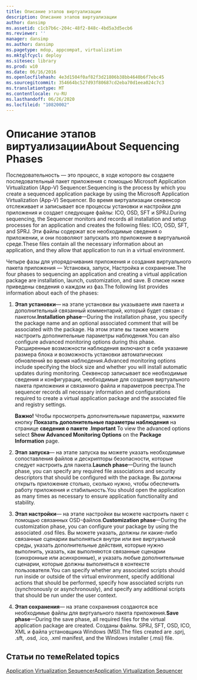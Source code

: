```yaml
---
title: Описание этапов виртуализации
description: Описание этапов виртуализации
author: dansimp
ms.assetid: c1cb7b6c-204c-48f2-848c-4bd5a3d5ecb6
ms.reviewer: ''
manager: dansimp
ms.author: dansimp
ms.pagetype: mdop, appcompat, virtualization
ms.mktglfcycl: deploy
ms.sitesec: library
ms.prod: w10
ms.date: 06/16/2016
ms.openlocfilehash: 4e3d1504f0af82f3d21806b38bb4640b6f7ebc45
ms.sourcegitcommit: 354664bc527d93f80687cd2eba70d1eea024c7c3
ms.translationtype: MT
ms.contentlocale: ru-RU
ms.lasthandoff: 06/26/2020
ms.locfileid: "10820002"
---
```

# <span data-ttu-id="d0949-103">Описание этапов виртуализации</span><span class="sxs-lookup"><span data-stu-id="d0949-103">About Sequencing Phases</span></span>


<span data-ttu-id="d0949-104">Последовательность — это процесс, в ходе которого вы создаете последовательный пакет приложения с помощью Microsoft Application Virtualization (App-V) Sequencer.</span><span class="sxs-lookup"><span data-stu-id="d0949-104">Sequencing is the process by which you create a sequenced application package by using the Microsoft Application Virtualization (App-V) Sequencer.</span></span> <span data-ttu-id="d0949-105">Во время виртуализации секвенсор отслеживает и записывает все процессы установки и настройки для приложения и создает следующие файлы: ICO, OSD, SFT и SPRJ.</span><span class="sxs-lookup"><span data-stu-id="d0949-105">During sequencing, the Sequencer monitors and records all installation and setup processes for an application and creates the following files: ICO, OSD, SFT, and SPRJ.</span></span> <span data-ttu-id="d0949-106">Эти файлы содержат все необходимые сведения о приложении, и они позволяют запускать это приложение в виртуальной среде.</span><span class="sxs-lookup"><span data-stu-id="d0949-106">These files contain all the necessary information about an application, and they allow that application to run in a virtual environment.</span></span>

<span data-ttu-id="d0949-107">Четыре фазы для упорядочивания приложения и создания виртуального пакета приложения — Установка, запуск, Настройка и сохранение.</span><span class="sxs-lookup"><span data-stu-id="d0949-107">The four phases to sequencing an application and creating a virtual application package are installation, launch, customization, and save.</span></span> <span data-ttu-id="d0949-108">В списке ниже приведены сведения о каждом из фаз.</span><span class="sxs-lookup"><span data-stu-id="d0949-108">The following list provides information about each of the phases:</span></span>

1.  <span data-ttu-id="d0949-109">**Этап установки**— на этапе установки вы указываете имя пакета и дополнительный связанный комментарий, который будет связан с пакетом.</span><span class="sxs-lookup"><span data-stu-id="d0949-109">**Installation phase**—During the installation phase, you specify the package name and an optional associated comment that will be associated with the package.</span></span> <span data-ttu-id="d0949-110">На этом этапе вы также можете настроить дополнительные параметры наблюдения.</span><span class="sxs-lookup"><span data-stu-id="d0949-110">You can also configure advanced monitoring options during this phase.</span></span> <span data-ttu-id="d0949-111">Расширенные возможности наблюдения включают в себя указание размера блока и возможность установки автоматических обновлений во время наблюдения.</span><span class="sxs-lookup"><span data-stu-id="d0949-111">Advanced monitoring options include specifying the block size and whether you will install automatic updates during monitoring.</span></span> <span data-ttu-id="d0949-112">Секвенсор записывает все необходимые сведения и конфигурации, необходимые для создания виртуального пакета приложения и связанного файла и параметров реестра.</span><span class="sxs-lookup"><span data-stu-id="d0949-112">The sequencer records all necessary information and configurations required to create a virtual application package and the associated file and registry settings.</span></span>

    <span data-ttu-id="d0949-113">**Важно!**  Чтобы просмотреть дополнительные параметры, нажмите кнопку **Показать дополнительные параметры наблюдения** на странице **сведения о пакете** .</span><span class="sxs-lookup"><span data-stu-id="d0949-113">**Important** To view the advanced options select **Show Advanced Monitoring Options** on the **Package Information** page.</span></span>

     

2.  <span data-ttu-id="d0949-114">**Этап запуска**— на этапе запуска вы можете указать необходимые сопоставления файлов и дескрипторы безопасности, которые следует настроить для пакета.</span><span class="sxs-lookup"><span data-stu-id="d0949-114">**Launch phase**—During the launch phase, you can specify any required file associations and security descriptors that should be configured with the package.</span></span> <span data-ttu-id="d0949-115">Вы должны открыть приложение столько, сколько нужно, чтобы обеспечить работу приложения и стабильность.</span><span class="sxs-lookup"><span data-stu-id="d0949-115">You should open the application as many times as necessary to ensure application functionality and stability.</span></span>

3.  <span data-ttu-id="d0949-116">**Этап настройки**— на этапе настройки вы можете настроить пакет с помощью связанных OSD-файлов.</span><span class="sxs-lookup"><span data-stu-id="d0949-116">**Customization phase**—During the customization phase, you can configure your package by using the associated .osd files.</span></span> <span data-ttu-id="d0949-117">Вы можете указать, должны ли какие-либо связанные сценарии выполняться внутри или вне виртуальной среды, указать дополнительные действия, которые нужно выполнить, указать, как выполняются связанные сценарии (синхронные или асинхронные), и указать любые дополнительные сценарии, которые должны выполняться в контексте пользователя.</span><span class="sxs-lookup"><span data-stu-id="d0949-117">You can specify whether any associated scripts should run inside or outside of the virtual environment, specify additional actions that should be performed, specify how associated scripts run (synchronously or asynchronously), and specify any additional scripts that should be run under the user context.</span></span>

4.  <span data-ttu-id="d0949-118">**Этап сохранения**— на этапе сохранения создаются все необходимые файлы для виртуального пакета приложения.</span><span class="sxs-lookup"><span data-stu-id="d0949-118">**Save phase**—During the save phase, all required files for the virtual application package are created.</span></span> <span data-ttu-id="d0949-119">Созданы файлы. SPRJ, SFT, OSD, ICO, XML и файла установщика Windows (MSI).</span><span class="sxs-lookup"><span data-stu-id="d0949-119">The files created are .sprj, .sft, .osd, .ico, .xml manifest, and the Windows installer (.msi) file.</span></span>

## <span data-ttu-id="d0949-120">Статьи по теме</span><span class="sxs-lookup"><span data-stu-id="d0949-120">Related topics</span></span>


[<span data-ttu-id="d0949-121">Application Virtualization Sequencer</span><span class="sxs-lookup"><span data-stu-id="d0949-121">Application Virtualization Sequencer</span></span>](application-virtualization-sequencer.md)

 

 





